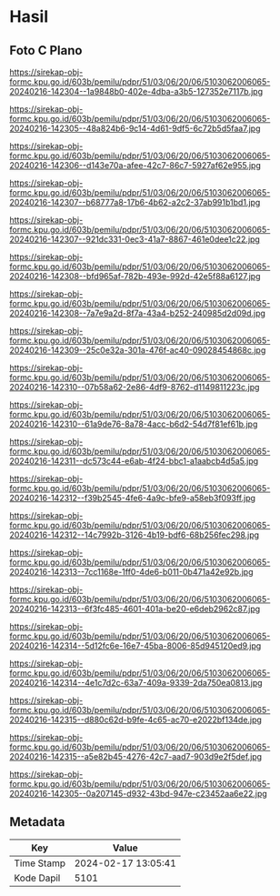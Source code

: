 # Hasil

## Foto C Plano

https://sirekap-obj-formc.kpu.go.id/603b/pemilu/pdpr/51/03/06/20/06/5103062006065-20240216-142304--1a9848b0-402e-4dba-a3b5-127352e7117b.jpg

https://sirekap-obj-formc.kpu.go.id/603b/pemilu/pdpr/51/03/06/20/06/5103062006065-20240216-142305--48a824b6-9c14-4d61-9df5-6c72b5d5faa7.jpg

https://sirekap-obj-formc.kpu.go.id/603b/pemilu/pdpr/51/03/06/20/06/5103062006065-20240216-142306--d143e70a-afee-42c7-86c7-5927af62e955.jpg

https://sirekap-obj-formc.kpu.go.id/603b/pemilu/pdpr/51/03/06/20/06/5103062006065-20240216-142307--b68777a8-17b6-4b62-a2c2-37ab991b1bd1.jpg

https://sirekap-obj-formc.kpu.go.id/603b/pemilu/pdpr/51/03/06/20/06/5103062006065-20240216-142307--921dc331-0ec3-41a7-8867-461e0dee1c22.jpg

https://sirekap-obj-formc.kpu.go.id/603b/pemilu/pdpr/51/03/06/20/06/5103062006065-20240216-142308--bfd965af-782b-493e-992d-42e5f88a6127.jpg

https://sirekap-obj-formc.kpu.go.id/603b/pemilu/pdpr/51/03/06/20/06/5103062006065-20240216-142308--7a7e9a2d-8f7a-43a4-b252-240985d2d09d.jpg

https://sirekap-obj-formc.kpu.go.id/603b/pemilu/pdpr/51/03/06/20/06/5103062006065-20240216-142309--25c0e32a-301a-476f-ac40-09028454868c.jpg

https://sirekap-obj-formc.kpu.go.id/603b/pemilu/pdpr/51/03/06/20/06/5103062006065-20240216-142310--07b58a62-2e86-4df9-8762-d1149811223c.jpg

https://sirekap-obj-formc.kpu.go.id/603b/pemilu/pdpr/51/03/06/20/06/5103062006065-20240216-142310--61a9de76-8a78-4acc-b6d2-54d7f81ef61b.jpg

https://sirekap-obj-formc.kpu.go.id/603b/pemilu/pdpr/51/03/06/20/06/5103062006065-20240216-142311--dc573c44-e6ab-4f24-bbc1-a1aabcb4d5a5.jpg

https://sirekap-obj-formc.kpu.go.id/603b/pemilu/pdpr/51/03/06/20/06/5103062006065-20240216-142312--f39b2545-4fe6-4a9c-bfe9-a58eb3f093ff.jpg

https://sirekap-obj-formc.kpu.go.id/603b/pemilu/pdpr/51/03/06/20/06/5103062006065-20240216-142312--14c7992b-3126-4b19-bdf6-68b256fec298.jpg

https://sirekap-obj-formc.kpu.go.id/603b/pemilu/pdpr/51/03/06/20/06/5103062006065-20240216-142313--7cc1168e-1ff0-4de6-b011-0b471a42e92b.jpg

https://sirekap-obj-formc.kpu.go.id/603b/pemilu/pdpr/51/03/06/20/06/5103062006065-20240216-142313--6f3fc485-4601-401a-be20-e6deb2962c87.jpg

https://sirekap-obj-formc.kpu.go.id/603b/pemilu/pdpr/51/03/06/20/06/5103062006065-20240216-142314--5d12fc6e-16e7-45ba-8006-85d945120ed9.jpg

https://sirekap-obj-formc.kpu.go.id/603b/pemilu/pdpr/51/03/06/20/06/5103062006065-20240216-142314--4e1c7d2c-63a7-409a-9339-2da750ea0813.jpg

https://sirekap-obj-formc.kpu.go.id/603b/pemilu/pdpr/51/03/06/20/06/5103062006065-20240216-142315--d880c62d-b9fe-4c65-ac70-e2022bf134de.jpg

https://sirekap-obj-formc.kpu.go.id/603b/pemilu/pdpr/51/03/06/20/06/5103062006065-20240216-142315--a5e82b45-4276-42c7-aad7-903d9e2f5def.jpg

https://sirekap-obj-formc.kpu.go.id/603b/pemilu/pdpr/51/03/06/20/06/5103062006065-20240216-142305--0a207145-d932-43bd-947e-c23452aa6e22.jpg


## Metadata

| Key        | Value               |
| ---------- | ------------------- |
| Time Stamp | 2024-02-17 13:05:41 |
| Kode Dapil | 5101                |




